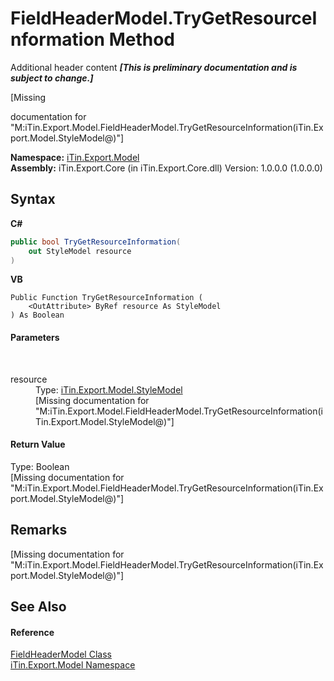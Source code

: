 # FieldHeaderModel.TryGetResourceInformation Method 
Additional header content _**\[This is preliminary documentation and is subject to change.\]**_

\[Missing <summary> documentation for "M:iTin.Export.Model.FieldHeaderModel.TryGetResourceInformation(iTin.Export.Model.StyleModel@)"\]

**Namespace:**&nbsp;<a href="ef57ffcc-e95e-b212-5a46-9aa6f5a3511f">iTin.Export.Model</a><br />**Assembly:**&nbsp;iTin.Export.Core (in iTin.Export.Core.dll) Version: 1.0.0.0 (1.0.0.0)

## Syntax

**C#**<br />
``` C#
public bool TryGetResourceInformation(
	out StyleModel resource
)
```

**VB**<br />
``` VB
Public Function TryGetResourceInformation ( 
	<OutAttribute> ByRef resource As StyleModel
) As Boolean
```


#### Parameters
&nbsp;<dl><dt>resource</dt><dd>Type: <a href="baeb266c-8597-5b32-68a5-12c1b3e5d907">iTin.Export.Model.StyleModel</a><br />\[Missing <param name="resource"/> documentation for "M:iTin.Export.Model.FieldHeaderModel.TryGetResourceInformation(iTin.Export.Model.StyleModel@)"\]</dd></dl>

#### Return Value
Type: Boolean<br />\[Missing <returns> documentation for "M:iTin.Export.Model.FieldHeaderModel.TryGetResourceInformation(iTin.Export.Model.StyleModel@)"\]

## Remarks
\[Missing <remarks> documentation for "M:iTin.Export.Model.FieldHeaderModel.TryGetResourceInformation(iTin.Export.Model.StyleModel@)"\]

## See Also


#### Reference
<a href="53f9d64f-007c-8b88-08c4-f96c45458ff3">FieldHeaderModel Class</a><br /><a href="ef57ffcc-e95e-b212-5a46-9aa6f5a3511f">iTin.Export.Model Namespace</a><br />